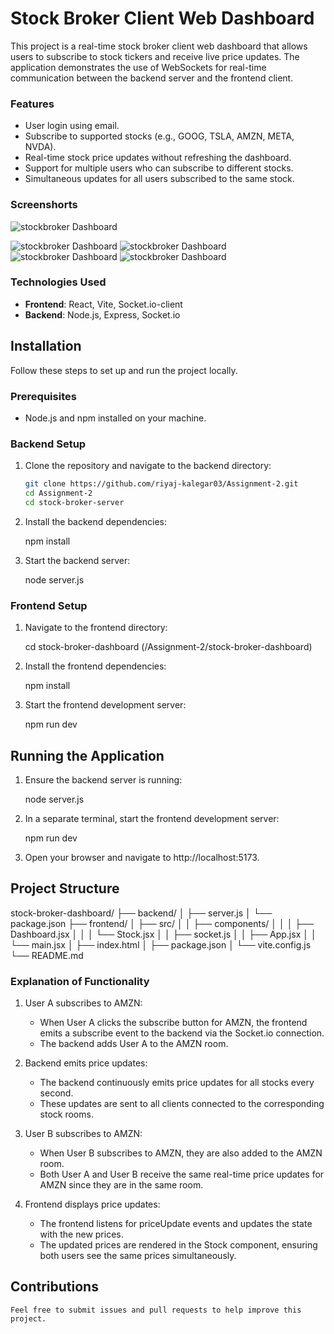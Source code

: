 # Stock Broker Client Web Dashboard

This project is a real-time stock broker client web dashboard that allows users to subscribe to stock tickers and receive live price updates. The application demonstrates the use of WebSockets for real-time communication between the backend server and the frontend client.

### Features

- User login using email.
- Subscribe to supported stocks (e.g., GOOG, TSLA, AMZN, META, NVDA).
- Real-time stock price updates without refreshing the dashboard.
- Support for multiple users who can subscribe to different stocks.
- Simultaneous updates for all users subscribed to the same stock.

### Screenshorts

![stockbroker Dashboard](./screenshort/sb3.png)

![stockbroker Dashboard](./screenshort/sb5.png)
![stockbroker Dashboard](./screenshort/sb4.png)
![stockbroker Dashboard](./screenshort/sb1.png)
![stockbroker Dashboard](./screenshort/sb2.png)

### Technologies Used

- **Frontend**: React, Vite, Socket.io-client
- **Backend**: Node.js, Express, Socket.io

## Installation

Follow these steps to set up and run the project locally.

### Prerequisites

- Node.js and npm installed on your machine.

### Backend Setup

1. Clone the repository and navigate to the backend directory:
   ```sh
   git clone https://github.com/riyaj-kalegar03/Assignment-2.git
   cd Assignment-2
   cd stock-broker-server
   ```
2. Install the backend dependencies:

   npm install

3. Start the backend server:

   node server.js

### Frontend Setup

1. Navigate to the frontend directory:

   cd stock-broker-dashboard  (/Assignment-2/stock-broker-dashboard)

2. Install the frontend dependencies:

   npm install

3. Start the frontend development server:

   npm run dev

## Running the Application

1. Ensure the backend server is running:

   node server.js

2. In a separate terminal, start the frontend development server:

   npm run dev

3. Open your browser and navigate to http://localhost:5173.

## Project Structure

stock-broker-dashboard/
├── backend/
│ ├── server.js
│ └── package.json
├── frontend/
│ ├── src/
│ │ ├── components/
│ │ │ ├── Dashboard.jsx
│ │ │ └── Stock.jsx
│ │ ├── socket.js
│ │ ├── App.jsx
│ │ └── main.jsx
│ ├── index.html
│ ├── package.json
│ └── vite.config.js
└── README.md

### Explanation of Functionality

1. User A subscribes to AMZN:

   - When User A clicks the subscribe button for AMZN, the frontend emits a subscribe event to the backend via the Socket.io connection.
   - The backend adds User A to the AMZN room.

2. Backend emits price updates:

   - The backend continuously emits price updates for all stocks every second.
   - These updates are sent to all clients connected to the corresponding stock rooms.

3. User B subscribes to AMZN:

   - When User B subscribes to AMZN, they are also added to the AMZN room.

   * Both User A and User B receive the same real-time price updates for AMZN since they are in the same room.

4. Frontend displays price updates:

   - The frontend listens for priceUpdate events and updates the state with the new prices.
   - The updated prices are rendered in the Stock component, ensuring both users see the same prices simultaneously.

## Contributions

    Feel free to submit issues and pull requests to help improve this project.
